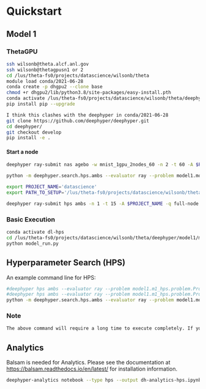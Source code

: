# Quickstart

## Model 1

### ThetaGPU

```bash
ssh wilsonb@theta.alcf.anl.gov
ssh wilsonb@thetagpusn1 or 2
cd /lus/theta-fs0/projects/datascience/wilsonb/theta
module load conda/2021-06-28
conda create -p dhgpu2 --clone base
chmod +r dhgpu2/lib/python3.8/site-packages/easy-install.pth
conda activate /lus/theta-fs0/projects/datascience/wilsonb/theta/deephyper/dhgpu2
pip install pip --upgrade

I think this clashes with the deephyper in conda/2021-06-28
git clone https://github.com/deephyper/deephyper.git
cd deephyper/
git checkout develop
pip install -e .
```

#### Start a node

```bash
deephyper ray-submit nas agebo -w mnist_1gpu_2nodes_60 -n 2 -t 60 -A $PROJECT_NAME -q full-node --problem deephyper.benchmark.nas.mnist1D.problem.Problem --run deephyper.nas.run.alpha.run --max-evals 10000 --num-cpus-per-task 1 --num-gpus-per-task 1 -as $PATH_TO_SETUP --n-jobs 16

python -m deephyper.search.hps.ambs --evaluator ray --problem model1.model1.m1_hps.problem.Problem --run model1.model1.m1_hps.model_run.run --n-jobs 1

export PROJECT_NAME='datascience'
export PATH_TO_SETUP='/lus/theta-fs0/projects/datascience/wilsonb/theta/deephyper/model1/model1/m1_hps/'

deephyper ray-submit hps ambs -n 1 -t 15 -A $PROJECT_NAME -q full-node --evaluator ray --problem model1.m1_hps.problem.Problem --run model1.m1_hps.model_run.run --n-jobs 2

```

### Basic Execution

```bash
conda activate dl-hps
cd /lus/theta-fs0/projects/datascience/wilsonb/theta/deephyper/model1/model1/m1_hps/
python model_run.py
```

## Hyperparameter Search (HPS)

An example command line for HPS:

```bash
#deephyper hps ambs --evaluator ray --problem model1.m1_hps.problem.Problem --run model1.m1_hps.model_run.run --n-jobs 1
#deephyper hps ambs --evaluator ray --problem model1.m1_hps.problem.Problem --run model1.m1_hps.model_run.run --n-jobs 1
python -m deephyper.search.hps.ambs --evaluator ray --problem model1.model1.m1_hps.problem.Problem --run model1.model1.m1_hps.model_run.run --n-jobs 1
```

### Note

```bash
The above command will require a long time to execute completely. If you want to generate a smaller dataset, append '--max-evals 100’ to the end of the command to expedite the process.
```

## Analytics

Balsam is needed for Analytics.  Please see the documentation at https://balsam.readthedocs.io/en/latest/ for installation information.

```bash
deephyper-analytics notebook --type hps --output dh-analytics-hps.ipynb results.csv
```
